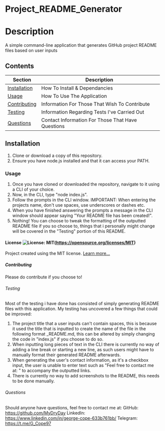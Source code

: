 # Project_README_Generator

  # Description
  A simple command-line application that generates GitHub project README files based on user inputs

  ## Contents
  Section                       | Description
  ----------------------------- | --------------------------------------------------
  [Installation](#Installation) | How To Install & Dependancies
  [Usage](#Usage)               | How To Use The Application
  [Contributing](#Contributing) | Information For Those That Wish To Contribute
  [Testing](#Testing)           | Information Regarding Tests I've Carried Out
  [Questions](#Questions)       | Contact Information For Those That Have Questions

  ## Installation
  1. Clone or download a copy of this repository.
  2. Ensure you have node.js installed and that it can access your PATH. 

  ### Usage
  1. Once you have cloned or downloaded the repository, navigate to it using a CLI of your choice.
  2. Now, in the CLI, type "node index.js".
  3. Follow the prompts in the CLI window. IMPORTANT: When entering the projects name, don't use spaces, use underscores or dashes etc.
  4. When you have finished answering the prompts a message in the CLI window should appear saying "Your README file has been created!".
  5. Nothing! You can choose to tweak the formatting of the outputted README file if you so choose to, things that i personally might change will be covered in the "Testing"          portion of this README.

  #### License ![License: MIT](https://img.shields.io/badge/License-MIT-yellow.svg)(https://opensource.org/licenses/MIT) 
 
  Project created using the MIT license.
  [Learn more...](https://opensource.org/licenses/MIT)

  ##### Contributing
  Please do contribute if you choose to!

  ###### Testing
  Most of the testing i have done has consisted of simply generating README files with this application.
  My testing has uncovered a few things that could be improved: 
  1. The project title that a user inputs can't contain spaces, this is because it used the title that is inputted to create the name of the file in the following format              <ProjectTitle>_README.md, this can be altered by simply changing the code in "index.js" if you choose to do so.
  2. When inputting long pieces of text in the CLI there is currently no way of adding a line break or starting a new line, as such users might have to manually format their          generated README afterwards. 
  3. When generating the user's contact information, as it's a checkbox input, the user is unable to enter text such as "Feel free to contact me at: " to accompany the outputted      links.
  4. There is currently no way to add screenshots to the README, this needs to be done manually.

  ###### Questions
  Should anyone have questions, feel free to contact me at: 
  GitHub: https://github.com/MyDryDay
  LinkedIn: https://www.linkedin.com/in/george-cope-633b761bb/
  Telegram: https://t.me/G_Cope97
